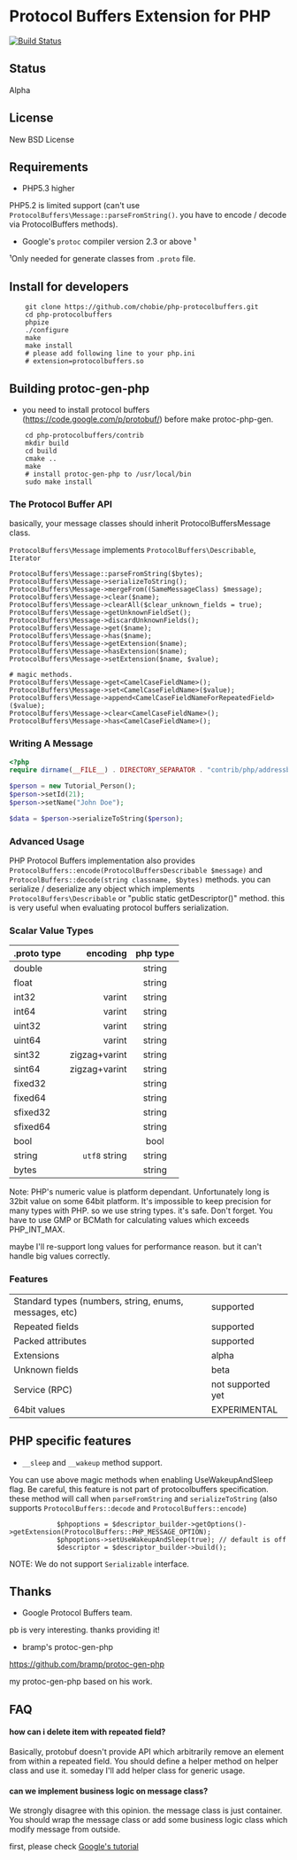 Protocol Buffers Extension for PHP
==================================

[![Build Status](https://secure.travis-ci.org/chobie/php-protocolbuffers.png)](http://travis-ci.org/chobie/php-protocolbuffers)

## Status

Alpha

## License

New BSD License

## Requirements

* PHP5.3 higher

PHP5.2 is limited support (can't use `ProtocolBuffers\Message::parseFromString()`. you have to encode / decode via ProtocolBuffers methods).

* Google's `protoc` compiler version 2.3 or above ¹

 ¹Only needed for generate classes from `.proto` file.


## Install for developers

````
    git clone https://github.com/chobie/php-protocolbuffers.git
    cd php-protocolbuffers
    phpize
    ./configure
    make
    make install
    # please add following line to your php.ini
    # extension=protocolbuffers.so
````

## Building protoc-gen-php

* you need to install protocol buffers (https://code.google.com/p/protobuf/)  before make protoc-php-gen.


````
    cd php-protocolbuffers/contrib
    mkdir build
    cd build
    cmake ..
    make
    # install protoc-gen-php to /usr/local/bin
    sudo make install
````


### The Protocol Buffer API

basically, your message classes should inherit ProtocolBuffersMessage class.

`ProtocolBuffers\Message` implements `ProtocolBuffers\Describable`, `Iterator`

````
ProtocolBuffers\Message::parseFromString($bytes);
ProtocolBuffers\Message->serializeToString();
ProtocolBuffers\Message->mergeFrom((SameMessageClass) $message);
ProtocolBuffers\Message->clear($name);
ProtocolBuffers\Message->clearAll($clear_unknown_fields = true);
ProtocolBuffers\Message->getUnknownFieldSet();
ProtocolBuffers\Message->discardUnknownFields();
ProtocolBuffers\Message->get($name);
ProtocolBuffers\Message->has($name);
ProtocolBuffers\Message->getExtension($name);
ProtocolBuffers\Message->hasExtension($name);
ProtocolBuffers\Message->setExtension($name, $value);

# magic methods.
ProtocolBuffers\Message->get<CamelCaseFieldName>();
ProtocolBuffers\Message->set<CamelCaseFieldName>($value);
ProtocolBuffers\Message->append<CamelCaseFieldNameForRepeatedField>($value);
ProtocolBuffers\Message->clear<CamelCaseFieldName>();
ProtocolBuffers\Message->has<CamelCaseFieldName>();
````

### Writing A Message

````php
<?php
require dirname(__FILE__) . DIRECTORY_SEPARATOR . "contrib/php/addressbook.proto.php";

$person = new Tutorial_Person();
$person->setId(21);
$person->setName("John Doe");

$data = $person->serializeToString($person);
````
### Advanced Usage

PHP Protocol Buffers implementation also provides `ProtocolBuffers::encode(ProtocolBuffersDescribable $message)` and `ProtocolBuffers::decode(string classname, $bytes)` methods.
you can serialize / deserialize any object which implements `ProtocolBuffers\Describable` or "public static getDescriptor()" method. this is very useful when
evaluating protocol buffers serialization.

### Scalar Value Types

| .proto type | encoding       | php type     |
|:------------|---------------:|:------------:|
| double      |                | string       |
| float       |                | string       |
| int32       | varint         | string       |
| int64       | varint         | string       |
| uint32      | varint         | string       |
| uint64      | varint         | string       |
| sint32      | zigzag+varint  | string       |
| sint64      | zigzag+varint  | string       |
| fixed32     |                | string       |
| fixed64     |                | string       |
| sfixed32    |                | string       |
| sfixed64    |                | string       |
| bool        |                | bool         |
| string      | `utf8` string  | string       |
| bytes       |                | string       |

Note: PHP's numeric value is platform dependant. Unfortunately long is 32bit value on some 64bit platform.
It's impossible to keep precision for many types with PHP. so we use string types. it's safe.
Don't forget. You have to use GMP or BCMath for calculating values which exceeds PHP_INT_MAX.

maybe I'll re-support long values for performance reason. but it can't handle big values correctly.

### Features

<table>
  <tr>
    <td>Standard types (numbers, string, enums, messages, etc)</td><td>supported</td>
  </tr>
  <tr>
    <td>Repeated fields</td><td>supported</td>
  </tr>
  <tr>
    <td>Packed attributes</td><td>supported</td>
  </tr>
  <tr>
    <td>Extensions</td><td>alpha</td>
  </tr>
  <tr>
    <td>Unknown fields</td><td>beta</td>
  </tr>
  <tr>
    <td>Service (RPC)</td><td>not supported yet</td>
  </tr>
  <tr>
    <td>64bit values</td><td>EXPERIMENTAL</td>
  </tr>
</table>

## PHP specific features

* `__sleep` and `__wakeup` method support.

You can use above magic methods when enabling UseWakeupAndSleep flag. Be careful, this feature is not part of protocolbuffers specification.
these method will call when `parseFromString` and `serializeToString` (also supports `ProtocolBuffers::decode` and `ProtocolBuffers::encode`)


````
            $phpoptions = $descriptor_builder->getOptions()->getExtension(ProtocolBuffers::PHP_MESSAGE_OPTION);
            $phpoptions->setUseWakeupAndSleep(true); // default is off
            $descriptor = $descriptor_builder->build();
````

NOTE: We do not support `Serializable` interface.

## Thanks

- Google Protocol Buffers team.

pb is very interesting. thanks providing it!

- bramp's protoc-gen-php

https://github.com/bramp/protoc-gen-php

my protoc-gen-php based on his work.


## FAQ

#### how can i delete item with repeated field?

Basically, protobuf doesn't provide API which arbitrarily remove an element from within a repeated field.
You should define a helper method on helper class and use it. someday I'll add helper class for generic usage.


#### can we implement business logic on message class?

We strongly disagree with this opinion. the message class is just container. You should wrap the message class or
add some business logic class which modify message from outside.

first, please check [Google's tutorial](https://developers.google.com/protocol-buffers/docs/cpptutorial)